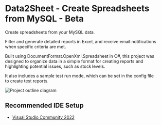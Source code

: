 # Data2Sheet - Create Spreadsheets from MySQL - Beta
Create spreadsheets from your MySQL data.

Filter and generate detailed reports in Excel, and receive email notifications when specific criteria are met. 

Built using DocumentFormat.OpenXml.Spreadsheet in C#, this project was designed to organize data in a simple format for creating reports and highlighting potential issues, such as stock levels. 

It also includes a sample test run mode, which can be set in the config file to create test reports.

![Project outline diagram](https://saharahex.uk/wp-content/uploads/2025/08/data2sheet-img1.png)

## Recommended IDE Setup

- [Visual Studio Community 2022](https://visualstudio.microsoft.com/vs/community/) 
